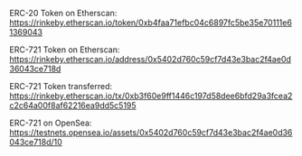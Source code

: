 ERC-20 Token on Etherscan:
https://rinkeby.etherscan.io/token/0xb4faa71efbc04c6897fc5be35e70111e61369043

ERC-721 Token on Etherscan:
https://rinkeby.etherscan.io/address/0x5402d760c59cf7d43e3bac2f4ae0d36043ce718d

ERC-721 Token transferred:
https://rinkeby.etherscan.io/tx/0xb3f60e9ff1446c197d58dee6bfd29a3fcea2c2c64a00f8af62216ea9dd5c5195

ERC-721 on OpenSea:
https://testnets.opensea.io/assets/0x5402d760c59cf7d43e3bac2f4ae0d36043ce718d/10